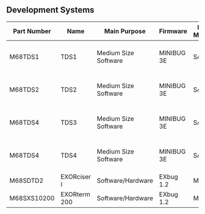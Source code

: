 
## Development Systems


| Part Number   | Name      | Main Purpose         | Firmware   | MPU Module    | Freq. | RAM   | Included Options  |
|---             |---           |--                    |--          |--             |--     |--     |--       |
| M68TDS1       | TDS1      | Medium Size Software | MINIBUG 3E | SAC           | 921.6 KHz  | 8K   | 5" CRT, Keyboard, Kansas City Interface <br /> Printer Interface, Editor/Assembler    |
| M68TDS2       | TDS2      | Medium Size Software | MINIBUG 3E | SAC           | 921.6 KHz  | 8K   | 5" CRT, Keyboard, Kansas City Interface <br /> Printer Interface, Editor/Assembler/BASIC    |
| M68TDS4       | TDS3      | Medium Size Software | MINIBUG 3E | SAC           | 921.6 KHz  | 16K  | 5" CRT, Keyboard, Kansas City Interface <br /> Printer Interface, Editor/Assembler    |
| M68TDS4       | TDS4      | Medium Size Software | MINIBUG 3E | SAC           | 921.6 KHz  | 16K  | 5" CRT, Keyboard, Kansas City Interface <br /> Printer Interface, Editor/Assembler/BASIC    |
| M68SDTD2     | EXORciser I | Software/Hardware | EXbug 1.2 | MPU           | 1 MHz  | N/A  | RS232/TTY Interface    |
| M68SXS10200 | EXORterm 200 | Software/Hardware | EXbug 1.2 | MPU           | 1 MHz  | N/A  | 12" CRT, Keyboard    |